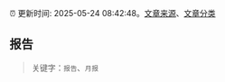 :alarm_clock: 更新时间: 2025-05-24 08:42:48。[文章来源](/README.md)、[文章分类](/TAGS.md)

## 报告


> 关键字：`报告`、`月报`



